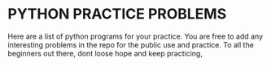 # PYTHON PRACTICE PROBLEMS

Here are a list of python programs for your practice.
You are free to add any interesting problems in the repo for the public use and practice.
To all the beginners out there, dont loose hope and keep practicing,
